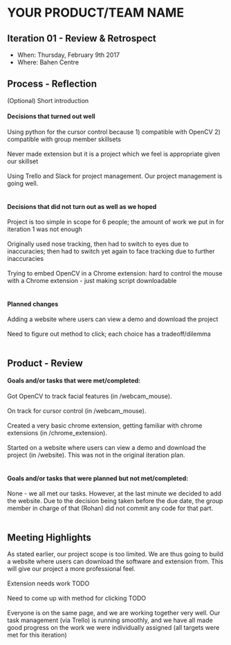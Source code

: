 # YOUR PRODUCT/TEAM NAME

## Iteration 01 - Review & Retrospect

 * When: Thursday, February 9th 2017
 * Where: Bahen Centre

## Process - Reflection

(Optional) Short introduction

#### Decisions that turned out well
 
Using python for the cursor control because 1) compatible with OpenCV 2) compatible with group member skillsets<br><br>
Never made extension but it is a project which we feel is appropriate given our skillset<br><br>
Using Trello and Slack for project management. Our project management is going well.<br><br>


#### Decisions that did not turn out as well as we hoped

Project is too simple in scope for 6 people; the amount of work we put in for iteration 1 was not enough <br><br>
Originally used nose tracking, then had to switch to eyes due to inaccuracies; then had to switch yet again to face tracking due to further inaccuracies <br><br>
Trying to embed OpenCV in a Chrome extension: hard to control the mouse with a Chrome extension - just making script downloadable <br><br>


#### Planned changes

Adding a website where users can view a demo and download the project <br><br>
Need to figure out method to click; each choice has a tradeoff/dilemma <br><br>


## Product - Review

#### Goals and/or tasks that were met/completed:


Got OpenCV to track facial features (in /webcam_mouse).  <br><br>
On track for cursor control (in /webcam_mouse).  <br><br>
Created a very basic chrome extension, getting familiar with chrome extensions (in /chrome_extension). <br><br>
Started on a website where users can view a demo and download the project (in /website). This was not in the original iteration plan. <br><br>


#### Goals and/or tasks that were planned but not met/completed:


None - we all met our tasks. However, at the last minute we decided to add the website. Due to the decision being taken before the due date, the group member in charge of that (Rohan) did not commit any code for that part.<br><br>


## Meeting Highlights


As stated earlier, our project scope is too limited. We are thus going to build a website where users can download the software and extension from. This will give our project a more professional feel.<br><br>
Extension needs work TODO <br><br>
Need to come up with method for clicking TODO<br><br>
Everyone is on the same page, and we are working together very well. Our task management (via Trello) is running smoothly, and we have all made good progress on the work we were individually assigned (all targets were met for this iteration) <br><br>
<trello board here> <br><br>

